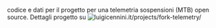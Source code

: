 codice e dati per il progetto per una telemetria sospensioni (MTB) open source. Dettagli progetto su ![luigicennini.it/projects/fork-telemetry/
](luigicennini.it/projects/fork-telemetry/)
